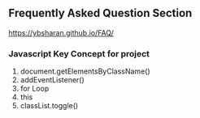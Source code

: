 ## Frequently Asked Question Section  

https://ybsharan.github.io/FAQ/  

### Javascript Key Concept for project
1. document.getElementsByClassName()
2. addEventListener()
3. for Loop
4. this
5. classList.toggle()
